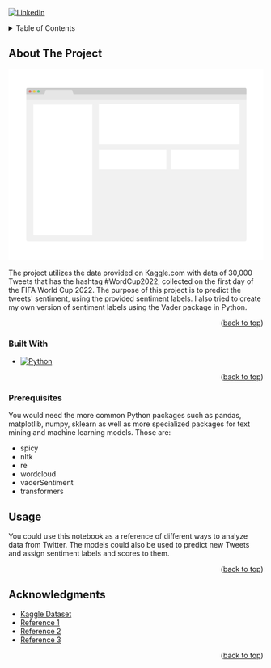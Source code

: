 



<!-- PROJECT SHIELDS -->
<!--
*** I'm using markdown "reference style" links for readability.
*** Reference links are enclosed in brackets [ ] instead of parentheses ( ).
*** See the bottom of this document for the declaration of the reference variables
*** for contributors-url, forks-url, etc. This is an optional, concise syntax you may use.
*** https://www.markdownguide.org/basic-syntax/#reference-style-links
-->

[![LinkedIn][linkedin-shield]][linkedin-url]




<!-- TABLE OF CONTENTS -->
<details>
  <summary>Table of Contents</summary>
  <ol>
    <li>
      <a href="#about-the-project">About The Project</a>
      <ul>
        <li><a href="#built-with">Built With</a></li>
      </ul>
    </li>
    <li>
      <a href="#getting-started">Getting Started</a>
      <ul>
        <li><a href="#prerequisites">Prerequisites</a></li>
    </li>
    <li><a href="#usage">Usage</a></li>
    <li><a href="#acknowledgments">Acknowledgments</a></li>
  </ol>
</details>



<!-- ABOUT THE PROJECT -->
## About The Project

[![Product Name Screen Shot][product-screenshot]](https://docs.google.com/presentation/d/12MY7f2HPcW7TLXcYGhHb43_XOwz-J-92oWu_5CqQkIQ/edit?usp=sharing)

 The project utilizes the data provided on Kaggle.com with data of 30,000 Tweets that has the hashtag #WordCup2022, collected on the first day of the FIFA World Cup 2022. The purpose of this project is to predict the tweets' sentiment, using the provided sentiment labels. I also tried to create my own version of sentiment labels using the Vader package in Python.
<p align="right">(<a href="#readme-top">back to top</a>)</p>



### Built With

* [![Python][Python.js]][Python-url]

<p align="right">(<a href="#readme-top">back to top</a>)</p>



<!-- GETTING STARTED -->
### Prerequisites

You would need the more common Python packages such as pandas, matplotlib, numpy, sklearn as well as more specialized packages for text mining and machine learning models. Those are:

* spicy
* nltk
* re
* wordcloud
* vaderSentiment
* transformers

<!-- USAGE EXAMPLES -->
## Usage
 You could use this notebook as a reference of different ways to analyze data from Twitter. The models could also be used to predict new Tweets and assign sentiment labels and scores to them.

<p align="right">(<a href="#readme-top">back to top</a>)</p>


<!-- ACKNOWLEDGMENTS -->
## Acknowledgments

* [Kaggle Dataset](https://www.kaggle.com/datasets/tirendazacademy/fifa-world-cup-2022-tweets)
* [Reference 1](https://medium.com/@piocalderon/vader-sentiment-analysis-explained-f1c4f9101cd9)
* [Reference 2](https://medium.com/deepdatascience/keywords-usernames-extraction-from-tweets-text-mining-8dfc4cb39872)
* [Reference 3](https://towardsdatascience.com/twitter-sentiment-analysis-classification-using-nltk-python-fa912578614c)

<p align="right">(<a href="#readme-top">back to top</a>)</p>



<!-- MARKDOWN LINKS & IMAGES -->
<!-- https://www.markdownguide.org/basic-syntax/#reference-style-links -->
[linkedin-shield]: https://img.shields.io/badge/-LinkedIn-black.svg?style=for-the-badge&logo=linkedin&colorB=555
[linkedin-url]: https://www.linkedin.com/in/gina-h-nguyen/
[product-screenshot]: images/screenshot.png
[Python.js]: https://img.shields.io/badge/-Python-orange
[Python-url]: https://docs.python.org/3/

